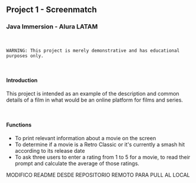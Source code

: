 ## Project 1 - Screenmatch
### Java Immersion - Alura LATAM

<br>

	WARNING: This project is merely demonstrative and has educational purposes only.

<br>

#### Introduction
<p>
This project is intended as an example of the description and common details of a film in what would be an online platform for films and series.
</p>

<br>

#### Functions

<ul>
	<li>To print relevant information about a movie on the screen</li>
	<li>To determine if a movie is a Retro Classic or it's currently a smash hit according to its release date</li>
	<li>To ask three users to enter a rating from 1 to 5 for a movie, to read their prompt and calculate the average of those ratings. </li>
</ul>


MODIFICO README DESDE REPOSITORIO REMOTO PARA PULL AL LOCAL
